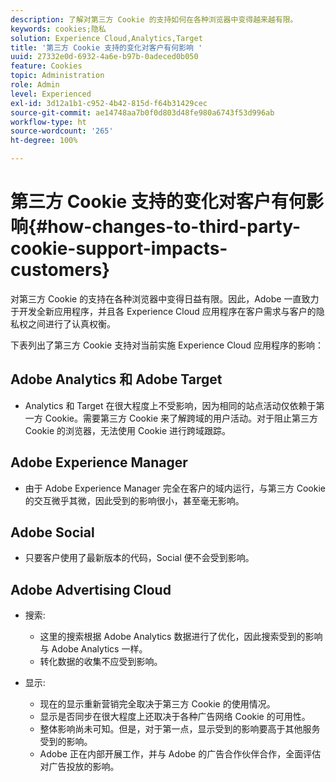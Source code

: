 ```yaml
---
description: 了解对第三方 Cookie 的支持如何在各种浏览器中变得越来越有限。
keywords: cookies;隐私
solution: Experience Cloud,Analytics,Target
title: '第三方 Cookie 支持的变化对客户有何影响 '
uuid: 27332e0d-6932-4a6e-b97b-0adeced0b050
feature: Cookies
topic: Administration
role: Admin
level: Experienced
exl-id: 3d12a1b1-c952-4b42-815d-f64b31429cec
source-git-commit: ae14748aa7b0f0d803d48fe980a6743f53d996ab
workflow-type: ht
source-wordcount: '265'
ht-degree: 100%

---
```


# 第三方 Cookie 支持的变化对客户有何影响{#how-changes-to-third-party-cookie-support-impacts-customers}

对第三方 Cookie 的支持在各种浏览器中变得日益有限。因此，Adobe 一直致力于开发全新应用程序，并且各 Experience Cloud 应用程序在客户需求与客户的隐私权之间进行了认真权衡。

下表列出了第三方 Cookie 支持对当前实施 Experience Cloud 应用程序的影响：

## Adobe Analytics 和 Adobe Target

* Analytics 和 Target 在很大程度上不受影响，因为相同的站点活动仅依赖于第一方 Cookie。需要第三方 Cookie 来了解跨域的用户活动。对于阻止第三方 Cookie 的浏览器，无法使用 Cookie 进行跨域跟踪。

## Adobe Experience Manager

* 由于 Adobe Experience Manager 完全在客户的域内运行，与第三方 Cookie 的交互微乎其微，因此受到的影响很小，甚至毫无影响。

## Adobe Social

* 只要客户使用了最新版本的代码，Social 便不会受到影响。

## Adobe Advertising Cloud

* 搜索:

   * 这里的搜索根据 Adobe Analytics 数据进行了优化，因此搜索受到的影响与 Adobe Analytics 一样。
   * 转化数据的收集不应受到影响。

* 显示:

   * 现在的显示重新营销完全取决于第三方 Cookie 的使用情况。
   * 显示是否同步在很大程度上还取决于各种广告网络 Cookie 的可用性。
   * 整体影响尚未可知。但是，对于第一点，显示受到的影响要高于其他服务受到的影响。
   * Adobe 正在内部开展工作，并与 Adobe 的广告合作伙伴合作，全面评估对广告投放的影响。
